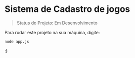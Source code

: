 # Sistema de Cadastro de jogos

> Status do Projeto: Em Desenvolvimento

Para rodar este projeto na sua máquina, digite:


```
node app.js
```
:)